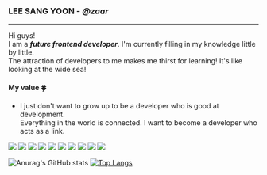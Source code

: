 ### LEE SANG YOON - *@zaar* 
***

Hi guys!<br>I am a __*future frontend developer*__. I'm currently filling in my knowledge little by little.<br>The attraction of developers to me makes me thirst for learning! It's like looking at the wide sea!
#### My value :four_leaf_clover:
* I just don't want to grow up to be a developer who is good at development.<br> Everything in the world is connected. I want to become a developer who acts as a link. 





<img src="https://img.shields.io/badge/JavaScript-yellow?style=flat&logo=JavaScript&logoColor=white"/>
<img src="https://img.shields.io/badge/html-red?style=flat&logo=HTML5&logoColor=white"/>
<img src="https://img.shields.io/badge/css-blue?style=flat&logo=CSS3&logoColor=white"/>
<img src="https://img.shields.io/badge/sass-pink?style=flat&logo=Sass&logoColor=white"/>
<img src="https://img.shields.io/badge/Notion-white?style=flat&logo=Notion&logoColor=black"/>
<img src="https://img.shields.io/badge/firebase-white?style=flat&logo=firebase&logoColor=yellow"/>
<img src="https://img.shields.io/badge/React-lightblue?style=flat&logo=React&logoColor=white">
<img src="https://img.shields.io/badge/vue.js-4FC08D?style=flat&logo=vue.js&logoColor=white">
<img src="https://img.shields.io/badge/github-181717?style=flat&logo=github&logoColor=white">
<img src="https://img.shields.io/badge/typescript-3178C6?style=flat&logo=Typescript&logoColor=white">

![Anurag's GitHub stats](https://github-readme-stats.vercel.app/api?username=zaar625&show_icons=true&theme=apprentice&hide=stars)
[![Top Langs](https://github-readme-stats.vercel.app/api/top-langs/?username=zaar625&layout=compact)](https://github.com/zaar625/github-readme-stats)
